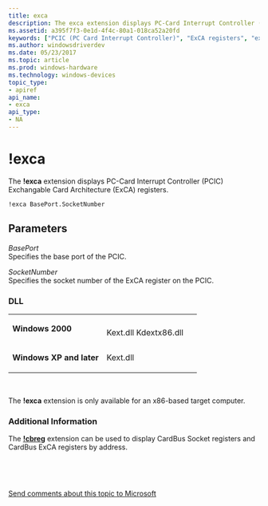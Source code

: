 ```yaml
---
title: exca
description: The exca extension displays PC-Card Interrupt Controller (PCIC) Exchangable Card Architecture (ExCA) registers.
ms.assetid: a395f7f3-0e1d-4f4c-80a1-018ca52a20fd
keywords: ["PCIC (PC Card Interrupt Controller)", "ExCA registers", "exca Windows Debugging"]
ms.author: windowsdriverdev
ms.date: 05/23/2017
ms.topic: article
ms.prod: windows-hardware
ms.technology: windows-devices
topic_type:
- apiref
api_name:
- exca
api_type:
- NA
---
```


# !exca


The **!exca** extension displays PC-Card Interrupt Controller (PCIC) Exchangable Card Architecture (ExCA) registers.

```
!exca BasePort.SocketNumber
```

## <span id="ddk__exca_dbg"></span><span id="DDK__EXCA_DBG"></span>Parameters


<span id="_______BasePort______"></span><span id="_______baseport______"></span><span id="_______BASEPORT______"></span> *BasePort*   
Specifies the base port of the PCIC.

<span id="_______SocketNumber______"></span><span id="_______socketnumber______"></span><span id="_______SOCKETNUMBER______"></span> *SocketNumber*   
Specifies the socket number of the ExCA register on the PCIC.

### <span id="DLL"></span><span id="dll"></span>DLL

<table>
<colgroup>
<col width="50%" />
<col width="50%" />
</colgroup>
<tbody>
<tr class="odd">
<td align="left"><p><strong>Windows 2000</strong></p></td>
<td align="left"><p></p>
Kext.dll
Kdextx86.dll</td>
</tr>
<tr class="even">
<td align="left"><p><strong>Windows XP and later</strong></p></td>
<td align="left"><p>Kext.dll</p></td>
</tr>
</tbody>
</table>

 

The **!exca** extension is only available for an x86-based target computer.

### <span id="Additional_Information"></span><span id="additional_information"></span><span id="ADDITIONAL_INFORMATION"></span>Additional Information

The [**!cbreg**](-cbreg.md) extension can be used to display CardBus Socket registers and CardBus ExCA registers by address.

 

 

[Send comments about this topic to Microsoft](mailto:wsddocfb@microsoft.com?subject=Documentation%20feedback%20[debugger\debugger]:%20!exca%20%20RELEASE:%20%285/15/2017%29&body=%0A%0APRIVACY%20STATEMENT%0A%0AWe%20use%20your%20feedback%20to%20improve%20the%20documentation.%20We%20don't%20use%20your%20email%20address%20for%20any%20other%20purpose,%20and%20we'll%20remove%20your%20email%20address%20from%20our%20system%20after%20the%20issue%20that%20you're%20reporting%20is%20fixed.%20While%20we're%20working%20to%20fix%20this%20issue,%20we%20might%20send%20you%20an%20email%20message%20to%20ask%20for%20more%20info.%20Later,%20we%20might%20also%20send%20you%20an%20email%20message%20to%20let%20you%20know%20that%20we've%20addressed%20your%20feedback.%0A%0AFor%20more%20info%20about%20Microsoft's%20privacy%20policy,%20see%20http://privacy.microsoft.com/default.aspx. "Send comments about this topic to Microsoft")




